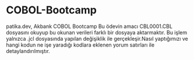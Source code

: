 # COBOL-Bootcamp
patika.dev, Akbank COBOL Bootcamp
Bu ödevin amacı CBL0001.CBL dosyasını okuyup bu okunan verileri farklı bir dosyaya aktarmaktır. Bu işlem yalnızca .jcl dosyasında yapılan değişiklik ile gerçekleşir.Nasıl yaptığımızı ve hangi kodun ne işe yaradığı kodlara eklenen yorum satırları ile detaylandırılmıştır.

